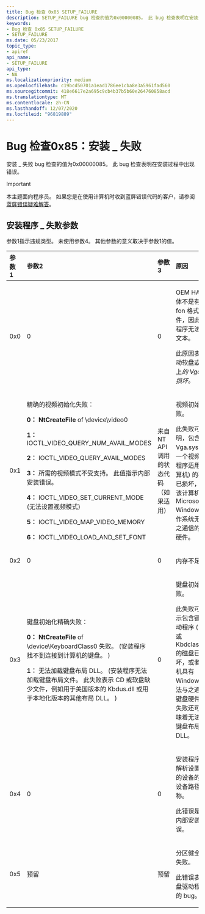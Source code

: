 ```yaml
---
title: Bug 检查 0x85 SETUP_FAILURE
description: SETUP_FAILURE bug 检查的值为0x00000085。 此 bug 检查表明在安装过程中出现错误。
keywords:
- Bug 检查 0x85 SETUP_FAILURE
- SETUP_FAILURE
ms.date: 05/23/2017
topic_type:
- apiref
api_name:
- SETUP_FAILURE
api_type:
- NA
ms.localizationpriority: medium
ms.openlocfilehash: c19bcd50701a1ead1786ee1cba8e3a5961fad560
ms.sourcegitcommit: 418e6617e2a695c9cb4b37b5b60e264760858acd
ms.translationtype: MT
ms.contentlocale: zh-CN
ms.lasthandoff: 12/07/2020
ms.locfileid: "96819889"
---
```

# <a name="bug-check-0x85-setup_failure"></a>Bug 检查0x85：安装 \_ 失败


安装 \_ 失败 bug 检查的值为0x00000085。 此 bug 检查表明在安装过程中出现错误。

> [!IMPORTANT]
> 本主题面向程序员。 如果您是在使用计算机时收到蓝屏错误代码的客户，请参阅[蓝屏错误疑难解答](https://www.windows.com/stopcode)。


## <a name="setup_failure-parameters"></a>安装程序 \_ 失败参数


参数1指示违规类型。 未使用参数4。 其他参数的意义取决于参数1的值。

<table>
<colgroup>
<col width="25%" />
<col width="25%" />
<col width="25%" />
<col width="25%" />
</colgroup>
<thead>
<tr class="header">
<th align="left">参数 1</th>
<th align="left">参数2</th>
<th align="left">参数3</th>
<th align="left">原因</th>
</tr>
</thead>
<tbody>
<tr class="odd">
<td align="left"><p>0x0</p></td>
<td align="left"><p>0</p></td>
<td align="left"><p>0</p></td>
<td align="left"><p>OEM HAL 字体不是有效的 fon 格式文件，因此安装程序无法显示文本。</p>
<p>此原因表明启动软盘或 CD 上<em>的 Vga fon 损坏。</em></p></td>
</tr>
<tr class="even">
<td align="left"><p>0x1</p></td>
<td align="left"><p>精确的视频初始化失败：</p>
<p><strong>0： NtCreateFile</strong> of \device\video0</p>
<p><strong>1：</strong> IOCTL_VIDEO_QUERY_NUM_AVAIL_MODES</p>
<p><strong>2：</strong> IOCTL_VIDEO_QUERY_AVAIL_MODES</p>
<p><strong>3：</strong> 所需的视频模式不受支持。 此值指示内部安装错误。</p>
<p><strong>4：</strong> IOCTL_VIDEO_SET_CURRENT_MODE (无法设置视频模式) </p>
<p><strong>5：</strong> IOCTL_VIDEO_MAP_VIDEO_MEMORY</p>
<p><strong>6：</strong> IOCTL_VIDEO_LOAD_AND_SET_FONT</p></td>
<td align="left"><p>来自 NT API 调用的状态代码（如果适用）</p></td>
<td align="left"><p>视频初始化失败。</p>
<p>此失败可能表明，包含 Vga.sys (或另一个视频驱动程序适用于计算机) 的磁盘已损坏，或者该计算机有 Microsoft Windows 操作系统无法与之通信的视频硬件。</p>
<p></p></td>
</tr>
<tr class="odd">
<td align="left"><p>0x2</p></td>
<td align="left"><p>0</p></td>
<td align="left"><p>0</p></td>
<td align="left"><p>内存不足。</p>
<p></p></td>
</tr>
<tr class="even">
<td align="left"><p>0x3</p></td>
<td align="left"><p>键盘初始化精确失败：</p>
<p><strong>0： NtCreateFile</strong> of \device\KeyboardClass0 失败。  (安装程序找不到连接到计算机的键盘。 ) </p>
<p><strong>1：</strong> 无法加载键盘布局 DLL。  (安装程序无法加载键盘布局文件。 此失败表示 CD 或软盘缺少文件，例如用于美国版本的 Kbdus.dll 或用于本地化版本的其他布局 DLL。 ) </p></td>
<td align="left"><p>0</p></td>
<td align="left"><p>键盘初始化失败。</p>
<p>此失败可能表示包含键盘驱动程序 ( # A0 或 Kbdclass.sys) 的磁盘已损坏，或者计算机具有 Windows 无法与之通信的键盘硬件。 此失败还可能意味着无法加载键盘布局 DLL。</p>
<p></p></td>
</tr>
<tr class="odd">
<td align="left"><p>0x4</p></td>
<td align="left"><p>0</p></td>
<td align="left"><p>0</p></td>
<td align="left"><p>安装程序无法解析设置开始的设备的 ARC 设备路径名称。</p>
<p>此错误是一个内部安装错误。</p></td>
</tr>
<tr class="even">
<td align="left"><p>0x5</p></td>
<td align="left"><p>预留</p></td>
<td align="left"><p>预留</p></td>
<td align="left"><p>分区健全检查失败。</p>
<p>此错误表示磁盘驱动程序中的 bug。</p>
<p></p></td>
</tr>
</tbody>
</table>

 

 

 




